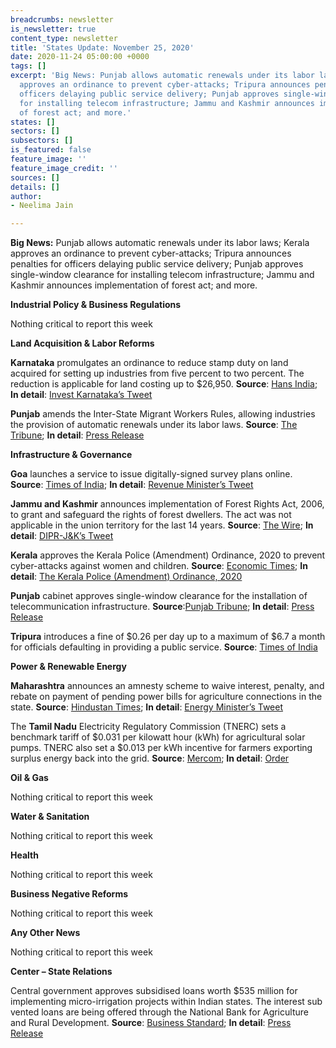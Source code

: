 ```yaml
---
breadcrumbs: newsletter
is_newsletter: true
content_type: newsletter
title: 'States Update: November 25, 2020'
date: 2020-11-24 05:00:00 +0000
tags: []
excerpt: 'Big News: Punjab allows automatic renewals under its labor laws; Kerala
  approves an ordinance to prevent cyber-attacks; Tripura announces penalties for
  officers delaying public service delivery; Punjab approves single-window clearance
  for installing telecom infrastructure; Jammu and Kashmir announces implementation
  of forest act; and more.'
states: []
sectors: []
subsectors: []
is_featured: false
feature_image: ''
feature_image_credit: ''
sources: []
details: []
author:
- Neelima Jain

---
```

**Big News:** Punjab allows automatic renewals under its labor laws; Kerala approves an ordinance to prevent cyber-attacks; Tripura announces penalties for officers delaying public service delivery; Punjab approves single-window clearance for installing telecom infrastructure; Jammu and Kashmir announces implementation of forest act; and more.

**Industrial Policy & Business Regulations**

Nothing critical to report this week

**Land Acquisition & Labor Reforms**

**Karnataka** promulgates an ordinance to reduce stamp duty on land acquired for setting up industries from five percent to two percent. The reduction is applicable for land costing up to $26,950. **Source**: [Hans India](https://www.thehansindia.com/karnataka/karnataka-reduces-stamp-duty-to-attract-investments-657504); **In detail**: [Invest Karnataka’s Tweet](https://twitter.com/investkarnataka/status/1329688447901196289?s=20)

**Punjab** amends the Inter-State Migrant Workers Rules, allowing industries the provision of automatic renewals under its labor laws. **Source**: [The Tribune](https://www.tribuneindia.com/news/punjab/punjab-to-amend-inter-state-migrant-rules-to-avail-2-pc-additional-borrowings-172213); **In detail**: [Press Release](https://punjabgovtindia.wordpress.com/2020/11/18/punjab-cabinet-okays-amendents-to-inter-state-migrant-workers-rules-to-avail-additional-central-borrowing-of-2-of-gsdp/)

**Infrastructure & Governance**

**Goa** launches a service to issue digitally-signed survey plans online. **Source**: [Times of India](https://timesofindia.indiatimes.com/city/goa/digitally-signed-survey-plans-to-be-available-online-in-state/articleshow/79331564.cms); **In detail**: [Revenue Minister’s Tweet](https://twitter.com/SmtJMOfficial/status/1329800417992085507?s=20)

**Jammu and Kashmir** announces implementation of Forest Rights Act, 2006, to grant and safeguard the rights of forest dwellers. The act was not applicable in the union territory for the last 14 years. **Source**: [The Wire](https://thewire.in/government/jammu-and-kashmir-forest-rights-act); **In detail**: [DIPR-J&K’s Tweet](https://twitter.com/diprjk/status/1329024544032522240?s=20)

**Kerala** approves the Kerala Police (Amendment) Ordinance, 2020 to prevent cyber-attacks against women and children. **Source**: [Economic Times](https://economictimes.indiatimes.com/news/politics-and-nation/kerala-governor-signs-controversial-police-act-amendment-ordinance/articleshow/79336387.cms); **In detail**: [The Kerala Police (Amendment) Ordinance, 2020](https://www.barandbench.com/news/kerala-police-act-amendment-section-118a-online-communication-ordinance-governor)

**Punjab** cabinet approves single-window clearance for the installation of telecommunication infrastructure. **Source**:[Punjab Tribune](http://www.punjabtribune.com/news/252073-punjab-cabinet-okays-new-single-window-policy-to-boost-telecom-infrastructure-for-promoting-it-e-commerce-e-governance.aspx); **In detail**: [Press Release](http://diprpunjab.gov.in/?q=content/punjab-cabinet-okays-new-single-window-policy-boost-telecom-infrastructure-promoting-it-e)

**Tripura** introduces a fine of $0.26 per day up to a maximum of $6.7 a month for officials defaulting in providing a public service. **Source**: [Times of India](https://timesofindia.indiatimes.com/city/agartala/tripura-scheme-to-speed-up-public-services/articleshow/79337584.cms)

**Power & Renewable Energy**

**Maharashtra** announces an amnesty scheme to waive interest, penalty, and rebate on payment of pending power bills for agriculture connections in the state. **Source**: [Hindustan Times](https://www.hindustantimes.com/mumbai-news/new-schemes-for-maharashtra-farmers-no-relief-from-inflated-power-bills-for-residents/story-CMCWrU7WLCGlGNm4SmTmAJ.html); **In detail**: [Energy Minister’s Tweet](https://twitter.com/NitinRaut_INC/status/1329780005878972416?s=20)

The **Tamil Nadu** Electricity Regulatory Commission (TNERC) sets a benchmark tariff of $0.031 per kilowatt hour (kWh) for agricultural solar pumps. TNERC also set a $0.013 per kWh incentive for farmers exporting surplus energy back into the grid. **Source**: [Mercom](https://mercomindia.com/tamil-nadu-benchmark-tariff-solar-pumps/); **In detail**: [Order](http://www.tnerc.gov.in/orders/commn%20order/2020/TEDA-MPNo2of2020.pdf)

**Oil & Gas**

Nothing critical to report this week

**Water & Sanitation**

Nothing critical to report this week

**Health**

Nothing critical to report this week

**Business Negative Reforms**

Nothing critical to report this week

**Any Other News**

Nothing critical to report this week

**Center – State Relations**

Central government approves subsidised loans worth $535 million for implementing micro-irrigation projects within Indian states. The interest sub vented loans are being offered through the National Bank for Agriculture and Rural Development. **Source**: [Business Standard](https://www.business-standard.com/article/pti-stories/govt-okays-subsidised-loans-worth-rs-3-971-31-cr-for-micro-irrigation-projects-120112000595_1.html); **In detail**: [Press Release](https://pib.gov.in/PressReleasePage.aspx?PRID=1674296)
